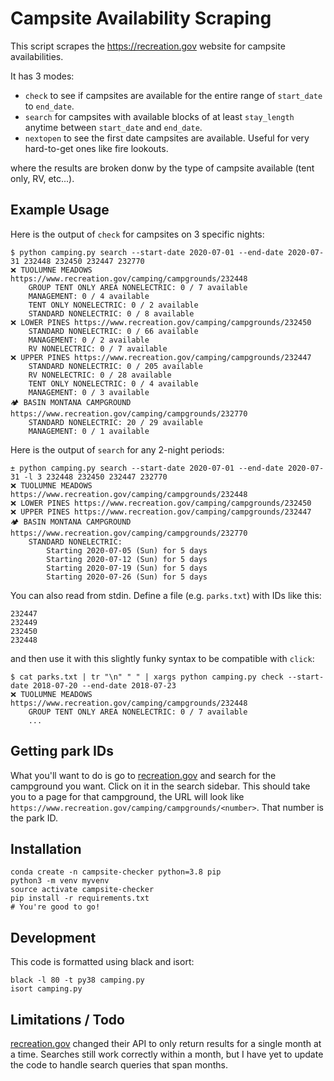 # Campsite Availability Scraping

This script scrapes the https://recreation.gov website for campsite availabilities.

It has 3 modes:

- `check` to see if campsites are available for the entire range of `start_date` to `end_date`.
- `search` for campsites with available blocks of at least `stay_length` anytime between `start_date` and `end_date`.
- `nextopen` to see the first date campsites are available.  Useful for very hard-to-get ones like fire lookouts.

where the results are broken donw by the type of campsite available (tent only, RV, etc...).

## Example Usage

Here is the output of `check` for campsites on 3 specific nights:

```shell
$ python camping.py search --start-date 2020-07-01 --end-date 2020-07-31 232448 232450 232447 232770
❌ TUOLUMNE MEADOWS https://www.recreation.gov/camping/campgrounds/232448
    GROUP TENT ONLY AREA NONELECTRIC: 0 / 7 available
    MANAGEMENT: 0 / 4 available
    TENT ONLY NONELECTRIC: 0 / 2 available
    STANDARD NONELECTRIC: 0 / 8 available
❌ LOWER PINES https://www.recreation.gov/camping/campgrounds/232450
    STANDARD NONELECTRIC: 0 / 66 available
    MANAGEMENT: 0 / 2 available
    RV NONELECTRIC: 0 / 7 available
❌ UPPER PINES https://www.recreation.gov/camping/campgrounds/232447
    STANDARD NONELECTRIC: 0 / 205 available
    RV NONELECTRIC: 0 / 28 available
    TENT ONLY NONELECTRIC: 0 / 4 available
    MANAGEMENT: 0 / 3 available
🏕 BASIN MONTANA CAMPGROUND https://www.recreation.gov/camping/campgrounds/232770
    STANDARD NONELECTRIC: 20 / 29 available
    MANAGEMENT: 0 / 1 available
```

Here is the output of `search` for any 2-night periods:

```shell
± python camping.py search --start-date 2020-07-01 --end-date 2020-07-31 -l 3 232448 232450 232447 232770
❌ TUOLUMNE MEADOWS https://www.recreation.gov/camping/campgrounds/232448
❌ LOWER PINES https://www.recreation.gov/camping/campgrounds/232450
❌ UPPER PINES https://www.recreation.gov/camping/campgrounds/232447
🏕 BASIN MONTANA CAMPGROUND https://www.recreation.gov/camping/campgrounds/232770
    STANDARD NONELECTRIC:
        Starting 2020-07-05 (Sun) for 5 days
        Starting 2020-07-12 (Sun) for 5 days
        Starting 2020-07-19 (Sun) for 5 days
        Starting 2020-07-26 (Sun) for 5 days
```

You can also read from stdin. Define a file (e.g. `parks.txt`) with IDs like this:

```text
232447
232449
232450
232448
```

and then use it with this slightly funky syntax to be compatible with `click`:

```shell
$ cat parks.txt | tr "\n" " " | xargs python camping.py check --start-date 2018-07-20 --end-date 2018-07-23
❌ TUOLUMNE MEADOWS https://www.recreation.gov/camping/campgrounds/232448
    GROUP TENT ONLY AREA NONELECTRIC: 0 / 7 available
    ...
```

## Getting park IDs

What you'll want to do is go to [recreation.gov](https://recreation.gov) and search for the campground you want. Click on it in the search sidebar. This should take you to a page for that campground, the URL will look like `https://www.recreation.gov/camping/campgrounds/<number>`. That number is the park ID.

## Installation

```shell
conda create -n campsite-checker python=3.8 pip
python3 -m venv myvenv
source activate campsite-checker
pip install -r requirements.txt
# You're good to go!
```

## Development

This code is formatted using black and isort:

```shell
black -l 80 -t py38 camping.py
isort camping.py
```

## Limitations / Todo

[recreation.gov](https://recreation.gov) changed their API to only return results for a single month at a time.  Searches still work correctly within a month, but I have yet to update the code to handle search queries that span months.
